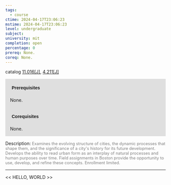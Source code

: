 ```yaml
---
tags:
  - course
ctime: 2024-04-17T23:06:23
mstime: 2024-04-17T23:06:23
level: undergraduate
subject: 
university: mit
completion: open
percentage: 0
prereq: None.
coreq: None.
---
```


catalog [11.016[J]](http://student.mit.edu/catalog/m11a.html#11.016), [4.211[J]](http://student.mit.edu/catalog/m4b.html#4.211)

<span style="display: block; padding: 15px; background-color: rgb(100, 100, 100, 0.2);"><font id="m_prereq667_0" style="display: block; font-family: Arial, sans-serif; font-weight: bold; padding: 5px">Prerequisites</font><br><span id="prereq667_0">None.</span></span>
<span style="display: block; padding: 15px; background-color: rgb(100, 100, 100, 0.2);"><font id="m_coreq667_0" style="display: block; font-family: Arial, sans-serif; font-weight: bold; padding: 5px">Corequisites</font><br><span id="coreq667_0">None.</span></span>

<font style="">Description:</font>
<font style="color: grey; font-size: 0.8rem;">Examines the evolving structure of cities, the dynamic processes that shape them, and the significance of a city's history for its future development. Develops the ability to read urban form as an interplay of natural processes and human purposes over time. Field assignments in Boston provide the opportunity to use, develop, and refine these concepts. Enrollment limited.</font>



---

<< HELLO, WORLD >>
